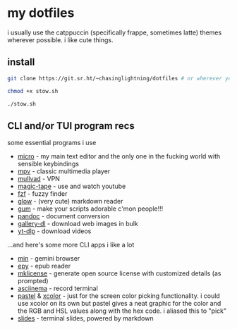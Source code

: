 # my dotfiles

i usually use the catppuccin (specifically frappe, sometimes latte) themes wherever possible. i like cute things.

## install

```bash
git clone https://git.sr.ht/~chasinglightning/dotfiles # or wherever you found this from

chmod +x stow.sh

./stow.sh
```

## CLI and/or TUI program recs

some essential programs i use
- [micro](https://github.com/zyedidia/micro) - my main text editor and the only one in the fucking world with sensible keybindings
- [mpv](https://mpv.io/) - classic multimedia player
- [mullvad](https://mullvad.net/en/help/how-use-mullvad-cli) - VPN
- [magic-tape](https://gitlab.com/christosangel/magic-tape) - use and watch youtube
- [fzf](https://github.com/junegunn/fzf) - fuzzy finder
- [glow](https://github.com/charmbracelet/glow) - (very cute) markdown reader
- [gum](https://github.com/charmbracelet/gum) - make your scripts adorable c'mon people!!!
- [pandoc](https://pandoc.org/) - document conversion
- [gallery-dl](https://github.com/mikf/gallery-dl) - download web images in bulk
- [yt-dlp](https://github.com/yt-dlp/yt-dlp) - download videos


...and here's some more CLI apps i like a lot
- [min](https://github.com/a-h/min) - gemini browser
- [epy](https://github.com/wustho/epy) - epub reader
- [mklicense](https://github.com/cezaraugusto/mklicense) - generate open source license with customized details (as prompted)
- [asciinema](https://github.com/asciinema/asciinema) - record terminal
- [pastel](https://github.com/sharkdp/pastel/) & [xcolor](https://soft.github.io/xcolor/) - just for the screen color picking functionality. i could use xcolor on its own but pastel gives a neat graphic for the color and the RGB and HSL values along with the hex code. i aliased this to "pick"
- [slides](https://github.com/maaslalani/slides) - terminal slides, powered by markdown
